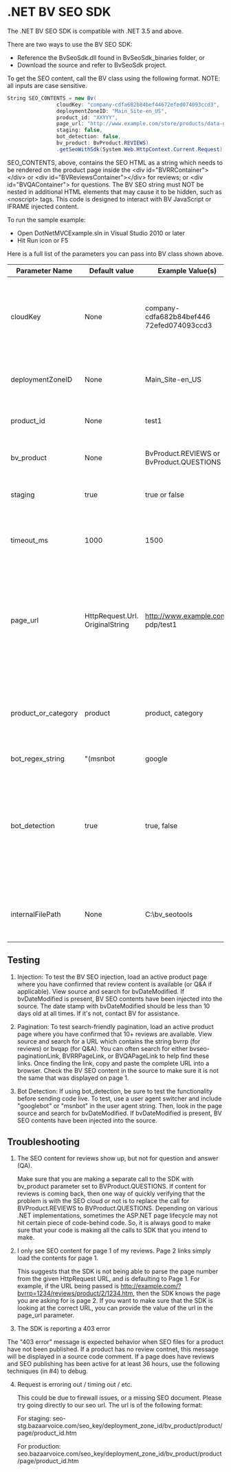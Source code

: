 .NET BV SEO SDK
================
The .NET BV SEO SDK is compatible with .NET 3.5 and above.

There are two ways to use the BV SEO SDK: 
 - Reference the BvSeoSdk.dll found in BvSeoSdk_binaries folder, or 
 - Download the source and refer to BvSeoSdk project. 

To get the SEO content, call the BV class using the following format.  NOTE: all inputs are case sensitive.

```c#
String SEO_CONTENTS = new Bv(
                cloudKey: "company-cdfa682b84bef44672efed074093ccd3",
                deploymentZoneID: "Main_Site-en_US",
                product_id: "XXYYY", 
                page_url: "http://www.example.com/store/products/data-gen-696yl2lg1kurmqxn88fqif5y2/",
            	staging: false,
                bot_detection: false,
                bv_product: BvProduct.REVIEWS)
                .getSeoWithSdk(System.Web.HttpContext.Current.Request);

```
SEO_CONTENTS, above, contains the SEO HTML as a string which needs to be rendered on the product page inside the \<div id="BVRRContainer">\</div> or \<div id="BVReviewsContainer">\</div> for reviews; or \<div id="BVQAContainer"> for questions.  The BV SEO string must NOT be nested in additional HTML elements that may cause it to be hidden, such as \<noscript> tags.  This code is designed to interact with BV JavaScript or IFRAME injected content.

To run the sample example:
- Open DotNetMVCExample.sln in Visual Studio 2010 or later
- Hit Run icon or F5

Here is a full list of the parameters you can pass into BV class shown above.


Parameter Name | Default value | Example Value(s) | Required | Notes
------------ | ------------- | ------------ | ------------ | ------------
cloudKey |  None | company-cdfa682b84bef446 72efed074093ccd3 | Yes | Get from the config hub. On the left panel, click "Technical Setup" > "SEO Configuration." The value will be in the "Cloud Key" field |
deploymentZoneID |  None | Main_Site-en_US | Yes | Default value. Will vary if implementing on different locales/languages |
product_id |  None | test1 | Yes | Value and case must match ExternalID in the BV product feed |
bv_product | None | BvProduct.REVIEWS or BvProduct.QUESTIONS | Yes | Use BvProduct enum that comes with the BvSeoSdk dll. |
staging |  true | true or false | Yes | Do not forget to set this to false when publishing to production. |
timeout_ms | 1000 | 1500 | No | Integer in ms. Determines how much time the request will be given before timing out. 
page_url | HttpRequest.Url. OriginalString |  http://www.example.com/ pdp/test1 | No | If a current URL is not provided the current page URL will be used instead.  You will want to provide the URL if you use query parameters or # in your URLs that you don't want Google to index. |
product_or_category | product | product, category | No | Reviews will always have this value set to product.  Used only for questions that can be submitted against a category or product. |
bot_regex_string | "(msnbot|google|teoma|bingbot|yandexbot|yahoo)" | No | any regex valid expression | Regular expression used to determine whether or not the current request is a bot (checking against user agent header) |
bot_detection | true | true, false | No | Flag used to determine if bot detection is required. Only use bot detection if cloud-based content retrieval averages greater than 350ms, as reported via the BVSEO comment tag that is written to the page source. |
internalFilePath | None | C:\bv_seotools | No | This is the base folder of the downloaded zip file, if you do not wish to use the cloud content. |

Testing
----------------
1.  Injection:  To test the BV SEO injection, load an active product page where you have confirmed that review content is available (or Q&A if applicable).  View source and search for bvDateModified.  If bvDateModified is present, BV SEO contents have been injected into the source.  The date stamp with bvDateModified should be less than 10 days old at all times.  If it's not, contact BV for assistance.

2.  Pagination:  To test search-friendly pagination, load an active product page where you have confirmed that 10+ reviews are available.  View source and search for a URL which contains the string bvrrp (for reviews) or bvqap (for Q&A).  You can often search for either bvseo-paginationLink, BVRRPageLink, or BVQAPageLink to help find these links.  Once finding the link, copy and paste the complete URL into a browser.  Check the BV SEO content in the source to make sure it is not the same that was displayed on page 1.

3.  Bot Detection:  If using bot_detection, be sure to test the functionality before sending code live.  To test, use a user agent switcher and include "googlebot" or "msnbot" in the user agent string.  Then, look in the page source and search for bvDateModified.  If bvDateModified is present, BV SEO contents have been injected into the source.


Troubleshooting
----------------

1. The SEO content for reviews show up, but not for question and answer (QA).
   
   Make sure that you are making a separate call to the SDK with bv_product parameter set to BVProduct.QUESTIONS. If content for reviews is coming back, then one way of quickly verifying that the problem is with the SEO cloud or not is to replace the call for BVProduct.REVIEWS to BVProduct.QUESTIONS. Depending on various .NET implementations, sometimes the ASP.NET page lifecycle may not hit certain piece of code-behind code. So, it is always good to make sure that your code is making all the calls to SDK that you intend to make. 

2. I only see SEO content for page 1 of my reviews. Page 2 links simply load the contents for page 1.
   
   This suggests that the SDK is not being able to parse the page number from the given HttpRequest URL, and is defaulting to Page 1. For example, if the URL being passed is http://example.com/?bvrrp=1234/reviews/product/2/1234.htm, then the SDK knows the page you are asking for is page 2. If you want to make sure that the SDK is looking at the correct URL, you can provide the value of the url in the page_url parameter.

3.  The SDK is reporting a 403 error

   The "403 error" message is expected behavior when SEO files for a product have not been published.  If a product has no review contnet, this message will be displayed in a source code comment.  If a page does have reviews and SEO publishing has been active for at least 36 hours, use the following techniques (in #4) to debug.

4. Request is erroring out / timing out / etc.
   
   This could be due to firewall issues, or a missing SEO document. Please try going directly to our seo url. The url is of the following format: 
   
   For staging: seo-stg.bazaarvoice.com/seo_key/deployment_zone_id/bv_product/product/page/product_id.htm
   
   For production: seo.bazaarvoice.com/seo_key/deployment_zone_id/bv_product/product/page/product_id.htm
   
